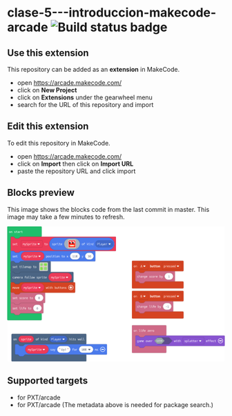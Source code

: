 # clase-5---introduccion-makecode-arcade ![Build status badge](https://github.com/cybermito/clase-5---introduccion-makecode-arcade/workflows/MakeCode/badge.svg)



## Use this extension

This repository can be added as an **extension** in MakeCode.

* open https://arcade.makecode.com/
* click on **New Project**
* click on **Extensions** under the gearwheel menu
* search for the URL of this repository and import

## Edit this extension

To edit this repository in MakeCode.

* open https://arcade.makecode.com/
* click on **Import** then click on **Import URL**
* paste the repository URL and click import

## Blocks preview

This image shows the blocks code from the last commit in master.
This image may take a few minutes to refresh.

![A rendered view of the blocks](https://github.com/cybermito/clase-5---introduccion-makecode-arcade/raw/master/.makecode/blocks.png)

## Supported targets

* for PXT/arcade
* for PXT/arcade
(The metadata above is needed for package search.)

